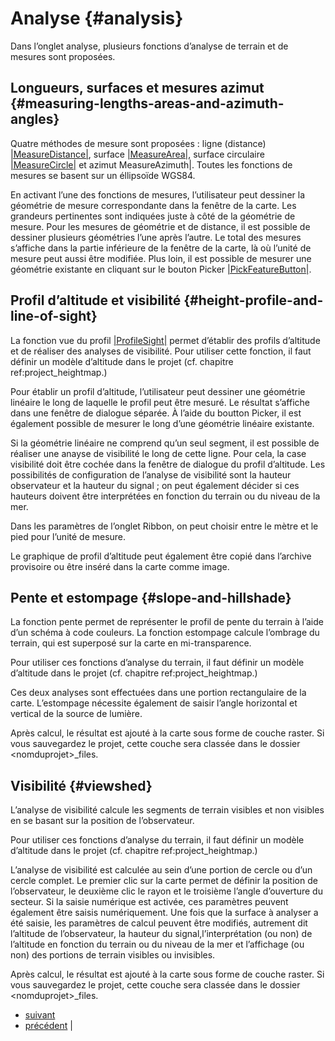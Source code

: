 # Analyse {#analysis}

Dans l’onglet analyse, plusieurs fonctions d’analyse de terrain et de mesures sont proposées.

## Longueurs, surfaces et mesures azimut {#measuring-lengths-areas-and-azimuth-angles}

Quatre méthodes de mesure sont proposées : ligne (distance) [<span id="id2" class="problematic">|MeasureDistance|</span>](#id1), surface [<span id="id4" class="problematic">|MeasureArea|</span>](#id3), surface circulaire [<span id="id6" class="problematic">|MeasureCircle|</span>](#id5) et azimut MeasureAzimuth|. Toutes les fonctions de mesures se basent sur un éllipsoïde WGS84.

En activant l’une des fonctions de mesures, l’utilisateur peut dessiner la géométrie de mesure correspondante dans la fenêtre de la carte. Les grandeurs pertinentes sont indiquées juste à côté de la géométrie de mesure. Pour les mesures de géométrie et de distance, il est possible de dessiner plusieurs géométries l’une après l’autre. Le total des mesures s’affiche dans la partie inférieure de la fenêtre de la carte, là où l’unité de mesure peut aussi être modifiée. Plus loin, il est possible de mesurer une géométrie existante en cliquant sur le bouton Picker [<span id="id8" class="problematic">|PickFeatureButton|</span>](#id7).

## Profil d’altitude et visibilité {#height-profile-and-line-of-sight}

La fonction vue du profil [<span id="id10" class="problematic">|ProfileSight|</span>](#id9) permet d’établir des profils d’altitude et de réaliser des analyses de visibilité. Pour utiliser cette fonction, il faut définir un modèle d’altitude dans le projet (cf. chapitre ref:project\_heightmap.)

Pour établir un profil d’altitude, l’utilisateur peut dessiner une géométrie linéaire le long de laquelle le profil peut être mesuré. Le résultat s’affiche dans une fenêtre de dialogue séparée. À l’aide du boutton Picker, il est également possible de mesurer le long d’une géométrie linéaire existante.

Si la géométrie linéaire ne comprend qu’un seul segment, il est possible de réaliser une anayse de visibilité le long de cette ligne. Pour cela, la case visibilité doit être cochée dans la fenêtre de dialogue du profil d’altitude. Les possibilités de configuration de l’analyse de visibilité sont la hauteur observateur et la hauteur du signal ; on peut également décider si ces hauteurs doivent être interprétées en fonction du terrain ou du niveau de la mer.

Dans les paramètres de l’onglet Ribbon, on peut choisir entre le mètre et le pied pour l’unité de mesure.

Le graphique de profil d’altitude peut également être copié dans l’archive provisoire ou être inséré dans la carte comme image.

## Pente et estompage {#slope-and-hillshade}

La fonction pente permet de représenter le profil de pente du terrain à l’aide d’un schéma à code couleurs. La fonction estompage calcule l’ombrage du terrain, qui est superposé sur la carte en mi-transparence.

Pour utiliser ces fonctions d’analyse du terrain, il faut définir un modèle d’altitude dans le projet (cf. chapitre ref:project\_heightmap.)

Ces deux analyses sont effectuées dans une portion rectangulaire de la carte. L’estompage nécessite également de saisir l’angle horizontal et vertical de la source de lumière.

Après calcul, le résultat est ajouté à la carte sous forme de couche raster. Si vous sauvegardez le projet, cette couche sera classée dans le dossier &lt;nomduprojet&gt;\_files.

## Visibilité {#viewshed}

L’analyse de visibilité calcule les segments de terrain visibles et non visibles en se basant sur la position de l’observateur.

Pour utiliser ces fonctions d’analyse du terrain, il faut définir un modèle d’altitude dans le projet (cf. chapitre ref:project\_heightmap.)

L’analyse de visibilité est calculée au sein d’une portion de cercle ou d’un cercle complet. Le premier clic sur la carte permet de définir la position de l’observateur, le deuxième clic le rayon et le troisième l’angle d’ouverture du secteur. Si la saisie numérique est activée, ces paramètres peuvent également être saisis numériquement. Une fois que la surface à analyser a été saisie, les paramètres de calcul peuvent être modifiés, autrement dit l’altitude de l’observateur, la hauteur du signal,l’interprétation (ou non) de l’altitude en fonction du terrain ou du niveau de la mer et l’affichage (ou non) des portions de terrain visibles ou invisibles.

Après calcul, le résultat est ajouté à la carte sous forme de couche raster. Si vous sauvegardez le projet, cette couche sera classée dans le dossier &lt;nomduprojet&gt;\_files.

-   [suivant](draw.html "Dessiner")
-   [précédent](view.html "Vue") |



